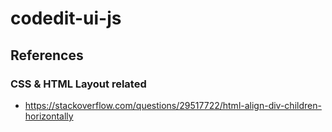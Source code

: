 # codedit-ui-js

## References
### CSS & HTML Layout related
- https://stackoverflow.com/questions/29517722/html-align-div-children-horizontally